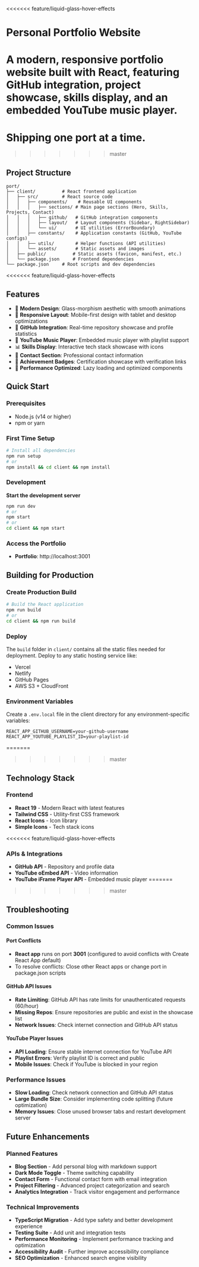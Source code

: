 <<<<<<< feature/liquid-glass-hover-effects
# Personal Portfolio Website

A modern, responsive portfolio website built with React, featuring GitHub integration, project showcase, skills display, and an embedded YouTube music player.
=======
#  Shipping one port at a time.
>>>>>>> master

## Project Structure

```
port/
├── client/          # React frontend application
│   ├── src/         # React source code
│   │   ├── components/    # Reusable UI components
│   │   │   ├── sections/ # Main page sections (Hero, Skills, Projects, Contact)
│   │   │   ├── github/   # GitHub integration components
│   │   │   ├── layout/   # Layout components (Sidebar, RightSidebar)
│   │   │   └── ui/       # UI utilities (ErrorBoundary)
│   │   ├── constants/    # Application constants (GitHub, YouTube configs)
│   │   ├── utils/        # Helper functions (API utilities)
│   │   └── assets/       # Static assets and images
│   ├── public/          # Static assets (favicon, manifest, etc.)
│   └── package.json     # Frontend dependencies
└── package.json     # Root scripts and dev dependencies
```

<<<<<<< feature/liquid-glass-hover-effects
## Features

- 🎨 **Modern Design**: Glass-morphism aesthetic with smooth animations
- 📱 **Responsive Layout**: Mobile-first design with tablet and desktop optimizations
- 🐙 **GitHub Integration**: Real-time repository showcase and profile statistics
- 🎵 **YouTube Music Player**: Embedded music player with playlist support
- 📊 **Skills Display**: Interactive tech stack showcase with icons
- 📧 **Contact Section**: Professional contact information
- 🌟 **Achievement Badges**: Certification showcase with verification links
- 🎯 **Performance Optimized**: Lazy loading and optimized components

## Quick Start

### Prerequisites
- Node.js (v14 or higher)
- npm or yarn

### First Time Setup
```bash
# Install all dependencies
npm run setup
# or
npm install && cd client && npm install
```

### Development

**Start the development server**
```bash
npm run dev
# or
npm start
# or
cd client && npm start
```

### Access the Portfolio
- **Portfolio**: http://localhost:3001

## Building for Production

### Create Production Build
```bash
# Build the React application
npm run build
# or
cd client && npm run build
```

### Deploy
The `build` folder in `client/` contains all the static files needed for deployment. Deploy to any static hosting service like:
- Vercel
- Netlify
- GitHub Pages
- AWS S3 + CloudFront

### Environment Variables
Create a `.env.local` file in the client directory for any environment-specific variables:
```env
REACT_APP_GITHUB_USERNAME=your-github-username
REACT_APP_YOUTUBE_PLAYLIST_ID=your-playlist-id
```

=======
>>>>>>> master
## Technology Stack

### Frontend
- **React 19** - Modern React with latest features
- **Tailwind CSS** - Utility-first CSS framework
- **React Icons** - Icon library
- **Simple Icons** - Tech stack icons

<<<<<<< feature/liquid-glass-hover-effects
### APIs & Integrations
- **GitHub API** - Repository and profile data
- **YouTube oEmbed API** - Video information
- **YouTube iFrame Player API** - Embedded music player
=======
>>>>>>> master

## Troubleshooting

### Common Issues

#### Port Conflicts
- **React app** runs on port **3001** (configured to avoid conflicts with Create React App default)
- To resolve conflicts: Close other React apps or change port in package.json scripts

#### GitHub API Issues
- **Rate Limiting**: GitHub API has rate limits for unauthenticated requests (60/hour)
- **Missing Repos**: Ensure repositories are public and exist in the showcase list
- **Network Issues**: Check internet connection and GitHub API status

#### YouTube Player Issues
- **API Loading**: Ensure stable internet connection for YouTube API
- **Playlist Errors**: Verify playlist ID is correct and public
- **Mobile Issues**: Check if YouTube is blocked in your region

### Performance Issues
- **Slow Loading**: Check network connection and GitHub API status
- **Large Bundle Size**: Consider implementing code splitting (future optimization)
- **Memory Issues**: Close unused browser tabs and restart development server

## Future Enhancements

### Planned Features
- **Blog Section** - Add personal blog with markdown support
- **Dark Mode Toggle** - Theme switching capability
- **Contact Form** - Functional contact form with email integration
- **Project Filtering** - Advanced project categorization and search
- **Analytics Integration** - Track visitor engagement and performance

### Technical Improvements
- **TypeScript Migration** - Add type safety and better development experience
- **Testing Suite** - Add unit and integration tests
- **Performance Monitoring** - Implement performance tracking and optimization
- **Accessibility Audit** - Further improve accessibility compliance
- **SEO Optimization** - Enhanced search engine visibility
